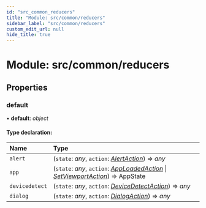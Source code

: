 ```yaml
---
id: "src_common_reducers"
title: "Module: src/common/reducers"
sidebar_label: "src/common/reducers"
custom_edit_url: null
hide_title: true
---
```


# Module: src/common/reducers

## Properties

### default

• **default**: *object*

#### Type declaration:

Name | Type |
:------ | :------ |
`alert` | (`state`: *any*, `action`: [*AlertAction*](../interfaces/src_common_reducers_alert_actions.alertaction.md)) => *any* |
`app` | (`state`: *any*, `action`: [*AppLoadedAction*](../interfaces/src_common_reducers_app_actions.apploadedaction.md) \| [*SetViewportAction*](../interfaces/src_common_reducers_app_actions.setviewportaction.md)) => AppState |
`devicedetect` | (`state`: *any*, `action`: [*DeviceDetectAction*](../interfaces/src_common_reducers_devicedetect_actions.devicedetectaction.md)) => *any* |
`dialog` | (`state`: *any*, `action`: [*DialogAction*](../interfaces/src_common_reducers_dialog_actions.dialogaction.md)) => *any* |
